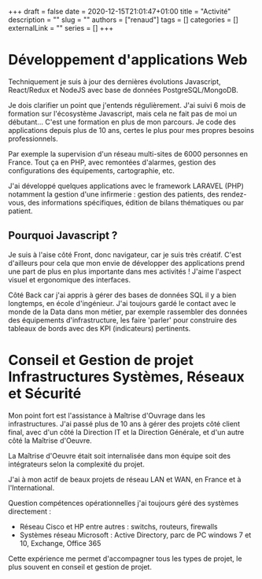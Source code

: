 +++ 
draft = false
date = 2020-12-15T21:01:47+01:00
title = "Activité"
description = ""
slug = ""
authors = ["renaud"]
tags = []
categories = []
externalLink = ""
series = []
+++

# Développement d'applications Web
Techniquement je suis à jour des dernières évolutions Javascript, React/Redux et NodeJS avec base de données PostgreSQL/MongoDB.

Je dois clarifier un point que j'entends régulièrement. J'ai suivi 6 mois de formation sur l'écosystème Javascript, mais cela ne fait pas de moi un débutant... C'est une formation en plus de mon parcours. Je code des applications depuis plus de 10 ans, certes le plus pour mes propres besoins professionnels.

Par exemple la supervision d'un réseau multi-sites de 6000 personnes en France. Tout ça en PHP, avec remontées d'alarmes, gestion des configurations des équipements, cartographie, etc.

J'ai développé quelques applications avec le framework LARAVEL (PHP) notamment la gestion d'une infirmerie : gestion des patients, des rendez-vous, des informations spécifiques, édition de bilans thématiques ou par patient.

## Pourquoi Javascript ?
Je suis à l'aise côté Front, donc navigateur, car je suis très créatif. C'est d'ailleurs pour cela que mon envie de développer des applications prend une part de plus en plus importante dans mes activités ! J'aime l'aspect visuel et ergonomique des interfaces. 

Côté Back car j'ai appris à gérer des bases de données SQL il y a bien longtemps, en école d'ingénieur. J'ai toujours gardé le contact avec le monde de la Data dans mon métier, par exemple rassembler des données des équipements d'infrastructure, les faire 'parler' pour construire des tableaux de bords avec des KPI (indicateurs) pertinents.


# Conseil et Gestion de projet Infrastructures Systèmes, Réseaux et Sécurité
Mon point fort est l'assistance à Maîtrise d'Ouvrage dans les infrastructures. J'ai passé plus de 10 ans à gérer des projets côté client final, avec d'un côté la Direction IT et la Direction Générale, et d'un autre côté la Maîtrise d'Oeuvre. 

La Maîtrise d'Oeuvre était soit internalisée dans mon équipe soit des intégrateurs selon la complexité du projet.

J'ai à mon actif de beaux projets de réseau LAN et WAN, en France et à l'International.

Question compétences opérationnelles j'ai toujours géré des systèmes directement :

* Réseau Cisco et HP entre autres : switchs, routeurs, firewalls
* Systèmes réseau Microsoft : Active Directory, parc de PC windows 7 et 10, Exchange, Office 365

Cette expérience me permet d'accompagner tous les types de projet, le plus souvent en conseil et gestion de projet.